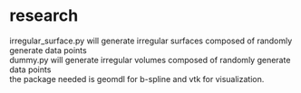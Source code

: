 # research
irregular_surface.py will generate irregular surfaces composed of randomly generate data points <br /> 
dummy.py will generate irregular volumes composed of randomly generate data points <br /> 
the package needed is geomdl for b-spline and vtk for visualization.
